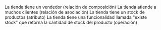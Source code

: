 La tienda tiene un vendedor (relación de composición)
La tienda atiende a muchos clientes (relación de asociación)
La tienda tiene un stock de productos (atributo)
La tienda tiene una funcionalidad llamada "existe stock" que retorna la cantidad de stock del producto (operación)
